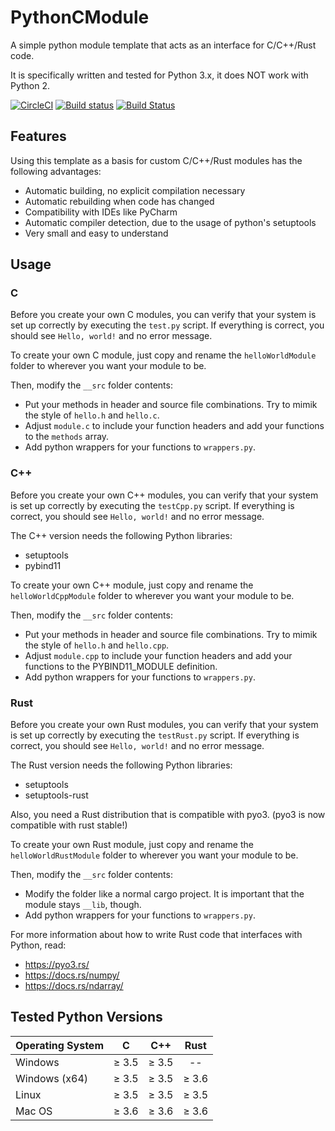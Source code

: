 # PythonCModule

A simple python module template that acts as an interface for C/C++/Rust code.

It is specifically written and tested for Python 3.x, it does NOT work with Python 2.

[![CircleCI](https://circleci.com/gh/Finomnis/PythonCModule.svg?style=svg)](https://circleci.com/gh/Finomnis/PythonCModule)
[![Build status](https://ci.appveyor.com/api/projects/status/i2vbur3oauom6j4m?svg=true)](https://ci.appveyor.com/project/Finomnis/pythoncmodule)
[![Build Status](https://travis-ci.org/Finomnis/PythonCModule.svg?branch=master)](https://travis-ci.org/Finomnis/PythonCModule)

## Features

Using this template as a basis for custom C/C++/Rust modules has the following advantages:

-   Automatic building, no explicit compilation necessary
-   Automatic rebuilding when code has changed
-   Compatibility with IDEs like PyCharm
-   Automatic compiler detection, due to the usage of python's setuptools
-   Very small and easy to understand

## Usage

### C

Before you create your own C modules, you can verify that your system is set up correctly by executing the `test.py` script.
If everything is correct, you should see `Hello, world!` and no error message.

To create your own C module, just copy and rename the `helloWorldModule` folder to wherever you want your module to be.

Then, modify the `__src` folder contents:

-   Put your methods in header and source file combinations. Try to mimik the style of `hello.h` and `hello.c`.
-   Adjust `module.c` to include your function headers and add your functions to the `methods` array.
-   Add python wrappers for your functions to `wrappers.py`.

### C++

Before you create your own C++ modules, you can verify that your system is set up correctly by executing the `testCpp.py` script.
If everything is correct, you should see `Hello, world!` and no error message.

The C++ version needs the following Python libraries:

-   setuptools
-   pybind11

To create your own C++ module, just copy and rename the `helloWorldCppModule` folder to wherever you want your module to be.

Then, modify the `__src` folder contents:

-   Put your methods in header and source file combinations. Try to mimik the style of `hello.h` and `hello.cpp`.
-   Adjust `module.cpp` to include your function headers and add your functions to the PYBIND11_MODULE definition.
-   Add python wrappers for your functions to `wrappers.py`.

### Rust

Before you create your own Rust modules, you can verify that your system is set up correctly by executing the `testRust.py` script.
If everything is correct, you should see `Hello, world!` and no error message.

The Rust version needs the following Python libraries:

-   setuptools
-   setuptools-rust

Also, you need a Rust distribution that is compatible with pyo3.
(pyo3 is now compatible with rust stable!)

To create your own Rust module, just copy and rename the `helloWorldRustModule` folder to wherever you want your module to be.

Then, modify the `__src` folder contents:

-   Modify the folder like a normal cargo project. It is important that the module stays `__lib`, though.
-   Add python wrappers for your functions to `wrappers.py`.

For more information about how to write Rust code that interfaces with Python, read:

-   https://pyo3.rs/
-   https://docs.rs/numpy/
-   https://docs.rs/ndarray/

## Tested Python Versions

| Operating System |    C     |   C++    |   Rust   |
| ---------------- | :------: | :------: | :------: |
| Windows          | &ge; 3.5 | &ge; 3.5 |    --    |
| Windows (x64)    | &ge; 3.5 | &ge; 3.5 | &ge; 3.6 |
| Linux            | &ge; 3.5 | &ge; 3.5 | &ge; 3.5 |
| Mac OS           | &ge; 3.6 | &ge; 3.6 | &ge; 3.6 |
